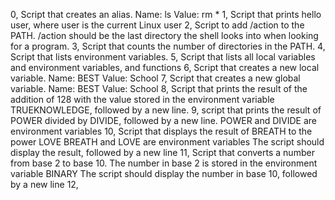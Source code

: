 0, Script that creates an alias.
	Name: ls
	Value: rm *
1, Script that prints hello user, where user is the current Linux user
2, Script to add /action to the PATH. /action should be the last directory the shell looks into when looking for a program.
3, Script that counts the number of directories in the PATH.
4, Script that lists environment variables.
5, Script that lists all local variables and environment variables, and functions
6, Script that creates a new local variable.
	Name: BEST
	Value: School
7, Script that creates a new global variable.
	Name: BEST
	Value: School
8, Script that prints the result of the addition of 128 with the value stored in the environment variable TRUEKNOWLEDGE, followed by a new line.
9, script that prints the result of POWER divided by DIVIDE, followed by a new line.
	POWER and DIVIDE are environment variables 
10, Script that displays the result of BREATH to the power LOVE
	BREATH and LOVE are environment variables
	The script should display the result, followed by a new line 
11, Script that converts a number from base 2 to base 10.
	The number in base 2 is stored in the environment variable BINARY
	The script should display the number in base 10, followed by a new line 
12, 
